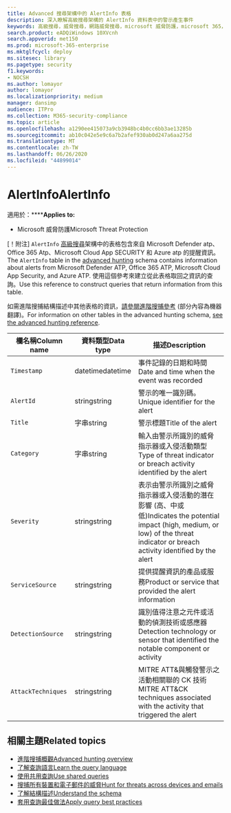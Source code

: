 ```yaml
---
title: Advanced 搜尋架構中的 AlertInfo 表格
description: 深入瞭解高級搜尋架構的 AlertInfo 資料表中的警示產生事件
keywords: 高級搜尋，威脅搜尋，網路威脅搜尋，microsoft 威脅防護，microsoft 365，mtp，m365，search，query，遙測，schema reference，kusto，table，column，data type，MITRE，ATT&CK，Microsoft Defender ATP，MDATP，Office 365 ATP，Microsoft Cloud App Security，MCAS，and Azure ATP
search.product: eADQiWindows 10XVcnh
search.appverid: met150
ms.prod: microsoft-365-enterprise
ms.mktglfcycl: deploy
ms.sitesec: library
ms.pagetype: security
f1.keywords:
- NOCSH
ms.author: lomayor
author: lomayor
ms.localizationpriority: medium
manager: dansimp
audience: ITPro
ms.collection: M365-security-compliance
ms.topic: article
ms.openlocfilehash: a1290ee415073a9cb3948bc4b0cc6bb3ae13285b
ms.sourcegitcommit: ab10c042e5e9c6a7b2afef930ab0d247a6aa275d
ms.translationtype: MT
ms.contentlocale: zh-TW
ms.lasthandoff: 06/26/2020
ms.locfileid: "44899014"
---
```

# <a name="alertinfo"></a><span data-ttu-id="f6924-104">AlertInfo</span><span class="sxs-lookup"><span data-stu-id="f6924-104">AlertInfo</span></span>

<span data-ttu-id="f6924-105">適用於：\*\*\*\*</span><span class="sxs-lookup"><span data-stu-id="f6924-105">**Applies to:**</span></span>
- <span data-ttu-id="f6924-106">Microsoft 威脅防護</span><span class="sxs-lookup"><span data-stu-id="f6924-106">Microsoft Threat Protection</span></span>



<span data-ttu-id="f6924-107">[！附注] `AlertInfo` [高級搜尋](advanced-hunting-overview.md)架構中的表格包含來自 Microsoft Defender atp、Office 365 Atp、Microsoft Cloud App SECURITY 和 Azure atp 的提醒資訊。</span><span class="sxs-lookup"><span data-stu-id="f6924-107">The `AlertInfo` table in the [advanced hunting](advanced-hunting-overview.md) schema contains information about alerts from Microsoft Defender ATP, Office 365 ATP, Microsoft Cloud App Security, and Azure ATP.</span></span> <span data-ttu-id="f6924-108">使用這個參考來建立從此表格取回之資訊的查詢。</span><span class="sxs-lookup"><span data-stu-id="f6924-108">Use this reference to construct queries that return information from this table.</span></span>

<span data-ttu-id="f6924-109">如需進階搜捕結構描述中其他表格的資訊，[請參閱進階搜捕參考](advanced-hunting-schema-tables.md) (部分內容為機器翻譯)。</span><span class="sxs-lookup"><span data-stu-id="f6924-109">For information on other tables in the advanced hunting schema, [see the advanced hunting reference](advanced-hunting-schema-tables.md).</span></span>

| <span data-ttu-id="f6924-110">欄名稱</span><span class="sxs-lookup"><span data-stu-id="f6924-110">Column name</span></span> | <span data-ttu-id="f6924-111">資料類型</span><span class="sxs-lookup"><span data-stu-id="f6924-111">Data type</span></span> | <span data-ttu-id="f6924-112">描述</span><span class="sxs-lookup"><span data-stu-id="f6924-112">Description</span></span> |
|-------------|-----------|-------------|
| `Timestamp` | <span data-ttu-id="f6924-113">datetime</span><span class="sxs-lookup"><span data-stu-id="f6924-113">datetime</span></span> | <span data-ttu-id="f6924-114">事件記錄的日期和時間</span><span class="sxs-lookup"><span data-stu-id="f6924-114">Date and time when the event was recorded</span></span> |
| `AlertId` | <span data-ttu-id="f6924-115">string</span><span class="sxs-lookup"><span data-stu-id="f6924-115">string</span></span> | <span data-ttu-id="f6924-116">警示的唯一識別碼。</span><span class="sxs-lookup"><span data-stu-id="f6924-116">Unique identifier for the alert</span></span> |
| `Title` | <span data-ttu-id="f6924-117">字串</span><span class="sxs-lookup"><span data-stu-id="f6924-117">string</span></span> | <span data-ttu-id="f6924-118">警示標題</span><span class="sxs-lookup"><span data-stu-id="f6924-118">Title of the alert</span></span> |
| `Category` | <span data-ttu-id="f6924-119">字串</span><span class="sxs-lookup"><span data-stu-id="f6924-119">string</span></span> | <span data-ttu-id="f6924-120">輸入由警示所識別的威脅指示器或入侵活動類型</span><span class="sxs-lookup"><span data-stu-id="f6924-120">Type of threat indicator or breach activity identified by the alert</span></span> |
| `Severity` | <span data-ttu-id="f6924-121">string</span><span class="sxs-lookup"><span data-stu-id="f6924-121">string</span></span> | <span data-ttu-id="f6924-122">表示由警示所識別之威脅指示器或入侵活動的潛在影響 (高、中或低)</span><span class="sxs-lookup"><span data-stu-id="f6924-122">Indicates the potential impact (high, medium, or low) of the threat indicator or breach activity identified by the alert</span></span> |
| `ServiceSource` | <span data-ttu-id="f6924-123">string</span><span class="sxs-lookup"><span data-stu-id="f6924-123">string</span></span> | <span data-ttu-id="f6924-124">提供提醒資訊的產品或服務</span><span class="sxs-lookup"><span data-stu-id="f6924-124">Product or service that provided the alert information</span></span> |
| `DetectionSource` | <span data-ttu-id="f6924-125">string</span><span class="sxs-lookup"><span data-stu-id="f6924-125">string</span></span> | <span data-ttu-id="f6924-126">識別值得注意之元件或活動的偵測技術或感應器</span><span class="sxs-lookup"><span data-stu-id="f6924-126">Detection technology or sensor that identified the notable component or activity</span></span> |
| `AttackTechniques` | <span data-ttu-id="f6924-127">string</span><span class="sxs-lookup"><span data-stu-id="f6924-127">string</span></span> | <span data-ttu-id="f6924-128">MITRE ATT&與觸發警示之活動相關聯的 CK 技術</span><span class="sxs-lookup"><span data-stu-id="f6924-128">MITRE ATT&CK techniques associated with the activity that triggered the alert</span></span> |

## <a name="related-topics"></a><span data-ttu-id="f6924-129">相關主題</span><span class="sxs-lookup"><span data-stu-id="f6924-129">Related topics</span></span>
- [<span data-ttu-id="f6924-130">進階搜捕概觀</span><span class="sxs-lookup"><span data-stu-id="f6924-130">Advanced hunting overview</span></span>](advanced-hunting-overview.md)
- [<span data-ttu-id="f6924-131">了解查詢語言</span><span class="sxs-lookup"><span data-stu-id="f6924-131">Learn the query language</span></span>](advanced-hunting-query-language.md)
- [<span data-ttu-id="f6924-132">使用共用查詢</span><span class="sxs-lookup"><span data-stu-id="f6924-132">Use shared queries</span></span>](advanced-hunting-shared-queries.md)
- [<span data-ttu-id="f6924-133">搜捕所有裝置和電子郵件的威脅</span><span class="sxs-lookup"><span data-stu-id="f6924-133">Hunt for threats across devices and emails</span></span>](advanced-hunting-query-emails-devices.md)
- [<span data-ttu-id="f6924-134">了解結構描述</span><span class="sxs-lookup"><span data-stu-id="f6924-134">Understand the schema</span></span>](advanced-hunting-schema-tables.md)
- [<span data-ttu-id="f6924-135">套用查詢最佳做法</span><span class="sxs-lookup"><span data-stu-id="f6924-135">Apply query best practices</span></span>](advanced-hunting-best-practices.md)
